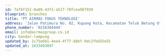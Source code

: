 ```yaml
---
id: 7af6f151-8a09-43f1-a527-70fcea987939
blueprint: branches
title: 'PT AIRMAS FOKUS TEKNOLOGI'
address: 'Jalan Patimura No. 02, Kupang Kota, Kecamatan Teluk Betung Utara, Kota Bandar Lampung, Lampung'
phone_number: '0216304444'
email: info@airmasgroup.co.id
city: bandar-lampung
updated_by: 2c75e6b1-4ee4-4f77-b8bf-9dc2fbd35e55
updated_at: 1633493097
---
```

